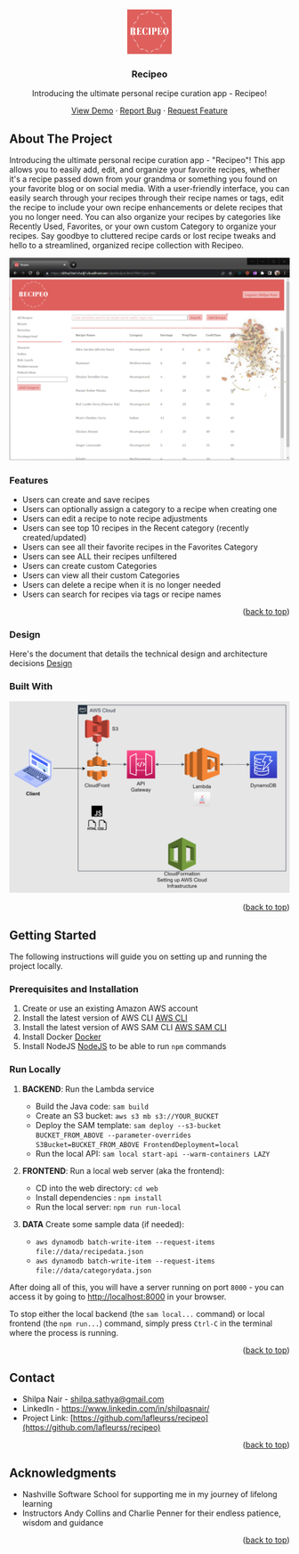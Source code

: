 <!-- Improved compatibility of back to top link: See: https://github.com/othneildrew/Best-README-Template/pull/73 -->
<a name="readme-top"></a>
<!--
*** Thanks for checking out the Best-README-Template. If you have a suggestion
*** that would make this better, please fork the repo and create a pull request
*** or simply open an issue with the tag "enhancement".
*** Don't forget to give the project a star!
*** Thanks again! Now go create something AMAZING! :D
-->

<!-- PROJECT LOGO -->
<br />
<div align="center">
  <a href="https://github.com/lafleurss/recipeo">
    <img src="./web/static_assets/logo.png" alt="Logo" width="80" height="80">
  </a>

<h3 align="center">Recipeo</h3>

  <p align="center">
Introducing the ultimate personal recipe curation app - Recipeo! 
    <br />
  </p>  

<p>
    <a href="https://d2hu23w1s1udj7.cloudfront.net/">View Demo</a>
    ·
    <a href="https://github.com/lafleurss/recipeo/issues">Report Bug</a>
    ·
    <a href="https://github.com/lafleurss/recipeo/issues">Request Feature</a>
  </p>
</div>


<!-- ABOUT THE PROJECT -->
## About The Project
Introducing the ultimate personal recipe curation app - "Recipeo"! This app allows you to easily add, edit, and organize your favorite recipes, whether it's a recipe passed down from your grandma or something you found on your favorite blog or on social media. With a user-friendly interface, you can easily search through your recipes through their recipe names or tags, edit the recipe to include your own recipe enhancements or delete recipes that you no longer need.
You can also organize your recipes by categories like Recently Used, Favorites, or your own custom Category  to organize your recipes. Say goodbye to cluttered recipe cards or lost recipe tweaks and hello to a streamlined, organized recipe collection with Recipeo.

[![Product Name Screen Shot][product-screenshot]]()


### Features
* Users can create and save recipes
* Users can optionally assign a category to a recipe when creating one 
* Users can edit a recipe to note recipe adjustments 
* Users can see top 10 recipes in the Recent category (recently created/updated)
* Users can see all their favorite recipes in the Favorites Category 
* Users can see ALL their recipes unfiltered 
* Users can create custom Categories 
* Users can view all their custom Categories 
* Users can delete a recipe when it is no longer needed
* Users can search for recipes via tags or recipe names


<p align="right">(<a href="#readme-top">back to top</a>)</p>

### Design
Here's the document that details the technical design and architecture decisions [Design](./resources/DESIGN.md)

### Built With
[![Architecture][architecture diagram]]()

<p align="right">(<a href="#readme-top">back to top</a>)</p>

## Getting Started

The following instructions will guide you on setting up and running the project locally.

### Prerequisites and Installation

1. Create or use an existing Amazon AWS account
2. Install the latest version of AWS CLI [AWS CLI](https://docs.aws.amazon.com/cli/latest/userguide/getting-started-install.html)
3. Install the latest version of AWS SAM CLI [AWS SAM CLI](https://docs.aws.amazon.com/serverless-application-model/latest/developerguide/install-sam-cli.html)
4. Install Docker [Docker](https://docs.docker.com/get-docker/)
5. Install NodeJS [NodeJS](https://docs.npmjs.com/downloading-and-installing-node-js-and-npm) to be able to run `npm` commands

### Run Locally
1. **BACKEND**: Run the Lambda service
    - Build the Java code: `sam build`
    - Create an S3 bucket: `aws s3 mb s3://YOUR_BUCKET`
    - Deploy the SAM template: `sam deploy --s3-bucket BUCKET_FROM_ABOVE --parameter-overrides S3Bucket=BUCKET_FROM_ABOVE FrontendDeployment=local`
    - Run the local API: `sam local start-api --warm-containers LAZY`

2. **FRONTEND**: Run a local web server (aka the frontend):
    - CD into the web directory: `cd web`
    - Install dependencies : `npm install`
    - Run the local server: `npm run run-local`

3. **DATA**
   Create some sample data (if needed):
   * `aws dynamodb batch-write-item --request-items file://data/recipedata.json`
   * `aws dynamodb batch-write-item --request-items file://data/categorydata.json`


After doing all of this, you will have a server running on port `8000` - you can access it by going to [http://localhost:8000](http://localhost:8000) in your browser.

To stop either the local backend (the `sam local...` command) or local frontend (the `npm run...`) command, simply press `Ctrl-C` in the terminal where the process is running.

<p align="right">(<a href="#readme-top">back to top</a>)</p>


<!-- CONTACT -->
## Contact

* Shilpa Nair - shilpa.sathya@gmail.com
* LinkedIn - https://www.linkedin.com/in/shilpasnair/
* Project Link: [https://github.com/lafleurss/recipeo](https://github.com/lafleurss/recipeo)

<p align="right">(<a href="#readme-top">back to top</a>)</p>


<!-- ACKNOWLEDGMENTS -->
## Acknowledgments

* []() Nashville Software School for supporting me in my journey of lifelong learning
* []() Instructors Andy Collins and Charlie Penner for their endless patience, wisdom and guidance

<p align="right">(<a href="#readme-top">back to top</a>)</p>



<!-- MARKDOWN LINKS & IMAGES -->
<!-- https://www.markdownguide.org/basic-syntax/#reference-style-links -->
[contributors-shield]: https://img.shields.io/github/contributors/lafleurss/recipeo.svg?style=for-the-badge
[contributors-url]: https://github.com/lafleurss/recipeo/graphs/contributors
[forks-shield]: https://img.shields.io/github/forks/lafleurss/recipeo.svg?style=for-the-badge
[forks-url]: https://github.com/lafleurss/recipeo/network/members
[stars-shield]: https://img.shields.io/github/stars/lafleurss/recipeo.svg?style=for-the-badge
[stars-url]: https://github.com/lafleurss/recipeo/stargazers
[issues-shield]: https://img.shields.io/github/issues/lafleurss/recipeo.svg?style=for-the-badge
[issues-url]: https://github.com/lafleurss/recipeo/issues
[license-shield]: https://img.shields.io/github/license/lafleurss/recipeo.svg?style=for-the-badge
[license-url]: https://github.com/lafleurss/recipeo/blob/master/LICENSE.txt
[linkedin-shield]: https://img.shields.io/badge/-LinkedIn-black.svg?style=for-the-badge&logo=linkedin&colorB=555
[linkedin-url]: https://linkedin.com/in/shilpanair
[product-screenshot]: resources/images/recipeo_product.png
[architecture diagram]: resources/images/architecture_diagram.png
[Next.js]: https://img.shields.io/badge/next.js-000000?style=for-the-badge&logo=nextdotjs&logoColor=white
[Next-url]: https://nextjs.org/
[React.js]: https://img.shields.io/badge/React-20232A?style=for-the-badge&logo=react&logoColor=61DAFB
[React-url]: https://reactjs.org/
[Vue.js]: https://img.shields.io/badge/Vue.js-35495E?style=for-the-badge&logo=vuedotjs&logoColor=4FC08D
[Vue-url]: https://vuejs.org/
[Angular.io]: https://img.shields.io/badge/Angular-DD0031?style=for-the-badge&logo=angular&logoColor=white
[Angular-url]: https://angular.io/
[Svelte.dev]: https://img.shields.io/badge/Svelte-4A4A55?style=for-the-badge&logo=svelte&logoColor=FF3E00
[Svelte-url]: https://svelte.dev/
[Laravel.com]: https://img.shields.io/badge/Laravel-FF2D20?style=for-the-badge&logo=laravel&logoColor=white
[Laravel-url]: https://laravel.com
[Bootstrap.com]: https://img.shields.io/badge/Bootstrap-563D7C?style=for-the-badge&logo=bootstrap&logoColor=white
[JQuery.com]: https://img.shields.io/badge/jQuery-0769AD?style=for-the-badge&logo=jquery&logoColor=white
[JQuery-url]: https://jquery.com 

